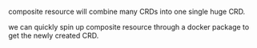 composite resource will combine many CRDs into one single huge CRD.

we can quickly spin up composite resource through a docker package to get the newly created CRD.